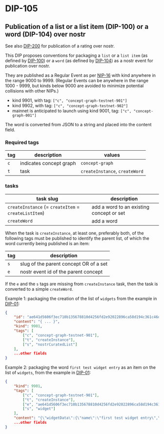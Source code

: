 DIP-105
======

Publication of a list or a list item (DIP-100) or a word (DIP-104) over nostr
------------------------------

See also [DIP-200](../conceptGraph/200.md) for publication of a rating over nostr.

This DIP proposes conventions for packaging a `list` or a `list item` (as defined by [DIP-100](100.md)) or a `word` (as defined by [DIP-104](104.md)) as a nostr event for publication over nostr.

They are published as a Regular Event as per [NIP-16](https://github.com/nostr-protocol/nips/blob/master/16.md) with kind anywhere in the range 9000 to 9999. (Regular Events can be anywhere in the range 1000 - 9999, but kinds below 9000 are avoided to minimize potential collisions with other NIPs.)

- kind 9901, with tag: `["c", "concept-graph-testnet-901"]`
- kind 9902, with tag: `["c", "concept-graph-testnet-902"]`
- mainnet is anticipated to launch using kind 9001, tag: `["c", "concept-graph-001"]`

The word is converted from JSON to a string and placed into the content field.

### Required tags

| tag            | description                      | values |
| ---------------- | -------------------------------- | -------|
| `c`              | indicates concept graph          | `concept-graph` |
| `t`              |  task | `createInstance`, `createWord` |

### tasks

| task slug            | description                      |
| ---------------- | -------------------------------- |
| `createInstance` (= `createItem` = `createListItem`)  | add a word to an existing concept or set |
| `createWord` | add a word |

When the task is `createInstance`, at least one, preferably both, of the following tags must be published to identify the parent list, of which the word currently being published is an item:

| tag            | description                      |
| ---------------- | -------------------------------- |
| `s`              | slug of the parent concept OR of a set  |
| `e`              |  nostr event id of the parent concept |

If the `e` and the `s` tags are missing from `createInstance` task, then the task is converted to a simple `createWord`.

Example 1: packaging the creation of the list of `widgets` from the example in [DIP-01](../01.md):

```json
{
    "id": "ae641d5606f3ec710b135678810d4256fd2e92022896ca58d194c361c46d81f9",
    "content": "{ ... }",
    "kind": 9901,
    "tags": [
        ["c", "concept-graph-testnet-901"],
        ["t", "createInstance"],
        ["s", "nostrCuratedList"]
    ],
    ...other fields
}
```

Example 2: packaging the word `first test widget entry` as an item on the list of `widgets`, from the example in [DIP-01](../01.md):

```json
{
    "kind": 9901,
    "tags": [
        ["c", "concept-graph-testnet-901"],
        ["t", "createInstance"],
        ["e", "ae641d5606f3ec710b135678810d4256fd2e92022896ca58d194c361c46d81f9"],
        ["s", "widget"]
    ],
    "content": "{\"widgetData\":{\"name\":\"first test widget entry\",\"slug\":\"firstTestWidgetEntry\",\"description\":\"a sample entry to the list of widgets\"}}",
    ...other fields
}
```


